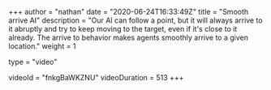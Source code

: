 +++
author = "nathan"
date = "2020-06-24T16:33:49Z"
title = "Smooth arrive AI"
description = "Our AI can follow a point, but it will always arrive to it abruptly and try to keep moving to the target, even if it's close to it already. The arrive to behavior makes agents smoothly arrive to a given location."
weight = 1

type = "video"

videoId = "fnkgBaWKZNU"
videoDuration = 513
+++

